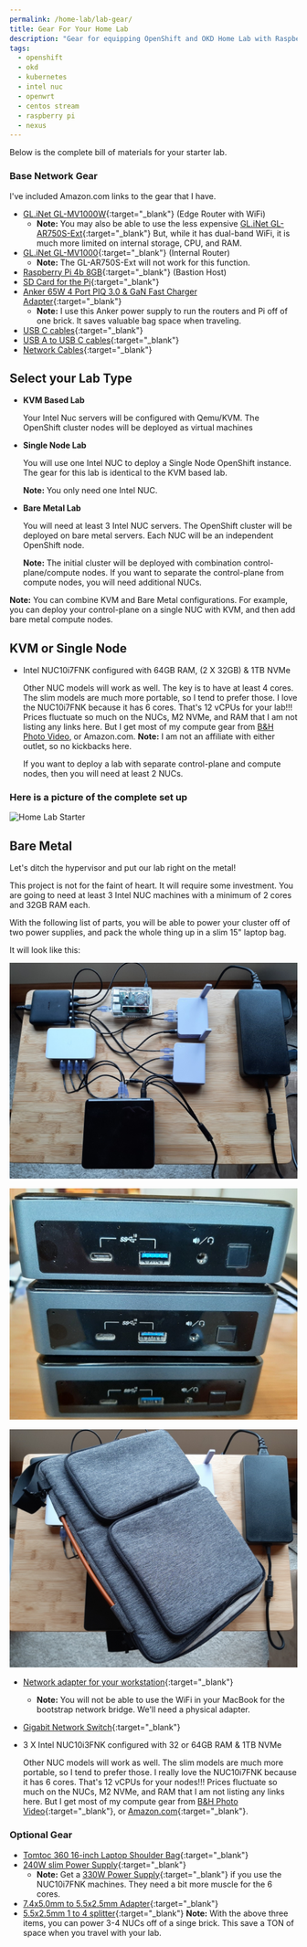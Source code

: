```yaml
---
permalink: /home-lab/lab-gear/
title: Gear For Your Home Lab
description: "Gear for equipping OpenShift and OKD Home Lab with Raspberry Pi, Intel NUC, CentOS Stream, and OpenWRT"
tags:
  - openshift
  - okd
  - kubernetes
  - intel nuc
  - openwrt
  - centos stream
  - raspberry pi
  - nexus
---
```

Below is the complete bill of materials for your starter lab.

### Base Network Gear

I've included Amazon.com links to the gear that I have.

* [GL.iNet GL-MV1000W](https://www.amazon.com/gp/product/B08DCFBV3H/ref=ppx_yo_dt_b_search_asin_title?ie=UTF8&psc=1){:target="_blank"} (Edge Router with WiFi)
  * __Note:__ You may also be able to use the less expensive [GL.iNet GL-AR750S-Ext](https://www.amazon.com/GL-iNet-GL-AR750S-Ext-pre-Installed-Cloudflare-Included/dp/B07GBXMBQF/ref=sr_1_3?dchild=1&keywords=gl.iNet&qid=1627902663&sr=8-3){:target="_blank"}  But, while it has dual-band WiFi, it is much more limited on internal storage, CPU, and RAM.
* [GL.iNet GL-MV1000](https://www.amazon.com/gp/product/B07ZJD5BZY/ref=ppx_yo_dt_b_search_asin_title?ie=UTF8&psc=1){:target="_blank"} (Internal Router)
  * __Note:__ The GL-AR750S-Ext will not work for this function.
* [Raspberry Pi 4b 8GB](https://www.amazon.com/gp/product/B089ZZ8DTV/ref=ppx_yo_dt_b_search_asin_title?ie=UTF8&psc=1){:target="_blank"} (Bastion Host)
* [SD Card for the Pi](https://www.amazon.com/gp/product/B08RG6XJZD/ref=ppx_yo_dt_b_search_asin_title?ie=UTF8&psc=1){:target="_blank"}
* [Anker 65W 4 Port PIQ 3.0 & GaN Fast Charger Adapter](https://www.amazon.com/Anker-Charger-4-Port-MacBook-Laptops/dp/B098WQRGNQ/ref=dp_prsubs_1?pd_rd_i=B098WQRGNQ&psc=1){:target="_blank"}
  * __Note:__ I use this Anker power supply to run the routers and Pi off of one brick.  It saves valuable bag space when traveling.
* [USB C cables](https://www.amazon.com/gp/product/B08R68T84N/ref=ppx_yo_dt_b_search_asin_title?ie=UTF8&psc=1){:target="_blank"}
* [USB A to USB C cables](https://www.amazon.com/gp/product/B08T5VXQN3/ref=ppx_yo_dt_b_search_asin_title?ie=UTF8&psc=1){:target="_blank"}
* [Network Cables](https://www.amazon.com/gp/product/B07958727H/ref=ppx_yo_dt_b_search_asin_title?ie=UTF8&psc=1){:target="_blank"}

## Select your Lab Type

* __KVM Based Lab__

   Your Intel Nuc servers will be configured with Qemu/KVM.  The OpenShift cluster nodes will be deployed as virtual machines

* __Single Node Lab__

   You will use one Intel NUC to deploy a Single Node OpenShift instance.  The gear for this lab is identical to the KVM based lab.

   __Note:__ You only need one Intel NUC.

* __Bare Metal Lab__

   You will need at least 3 Intel NUC servers.  The OpenShift cluster will be deployed on bare metal servers.  Each NUC will be an independent OpenShift node.

   __Note:__ The initial cluster will be deployed with combination control-plane/compute nodes.  If you want to separate the control-plane from compute nodes, you will need additional NUCs.

__Note:__ You can combine KVM and Bare Metal configurations.  For example, you can deploy your control-plane on a single NUC with KVM, and then add bare metal compute nodes.

## __KVM or Single Node__

* Intel NUC10i7FNK configured with 64GB RAM, (2 X 32GB) & 1TB NVMe

   Other NUC models will work as well.  The key is to have at least 4 cores.  The slim models are much more portable, so I tend to prefer those.  I love the NUC10i7FNK because it has 6 cores.  That's 12 vCPUs for your lab!!!
   Prices fluctuate so much on the NUCs, M2 NVMe, and RAM that I am not listing any links here.  But I get most of my compute gear from [B&H Photo Video](https://www.bhphotovideo.com), or Amazon.com.  __Note:__ I am not an affiliate with either outlet, so no kickbacks here.

   If you want to deploy a lab with separate control-plane and compute nodes, then you will need at least 2 NUCs.

### Here is a picture of the complete set up

![Home Lab Starter](images/HomeLab.png)

## __Bare Metal__

Let's ditch the hypervisor and put our lab right on the metal!

This project is not for the faint of heart.  It will require some investment.  You are going to need at least 3 Intel NUC machines with a minimum of 2 cores and 32GB RAM each.

With the following list of parts, you will be able to power your cluster off of two power supplies, and pack the whole thing up in a slim 15" laptop bag.

It will look like this:

![Bare Metal Lab](images/bare-metal-lab.jpg)

![Bare Metal Lab](images/bare-metal-front.jpg)

![Bare Metal Lab](images/bare-metal-bag.jpg)

* [Network adapter for your workstation](https://www.amazon.com/gp/product/B08VN3DGK6/ref=ppx_yo_dt_b_search_asin_title?ie=UTF8&psc=1){:target="_blank"}
  * __Note:__ You will not be able to use the WiFi in your MacBook for the bootstrap network bridge.  We'll need a physical adapter.
* [Gigabit Network Switch](https://www.bhphotovideo.com/c/product/1614892-REG/ubiquiti_networks_usw_flex_mini_unifi_usw_flex_mini.html){:target="_blank"}
* 3 X Intel NUC10i3FNK configured with 32 or 64GB RAM & 1TB NVMe

   Other NUC models will work as well.  The slim models are much more portable, so I tend to prefer those.  I really love the NUC10i7FNK because it has 6 cores.  That's 12 vCPUs for your nodes!!!
   Prices fluctuate so much on the NUCs, M2 NVMe, and RAM that I am not listing any links here.  But I get most of my compute gear from [B&H Photo Video](https://www.bhphotovideo.com){:target="_blank"}, or [Amazon.com](https://www.amazon.com){:target="_blank"}.

### Optional Gear

* [Tomtoc 360 16-inch Laptop Shoulder Bag](https://www.amazon.com/gp/product/B082DTNLBJ/ref=ppx_yo_dt_b_search_asin_title?ie=UTF8&psc=1){:target="_blank"}
* [240W slim Power Supply](https://www.amazon.com/gp/product/B07QZGLFWF/ref=ppx_yo_dt_b_search_asin_title?ie=UTF8&psc=1){:target="_blank"}
  * __Note:__ Get a [330W Power Supply](https://www.amazon.com/gp/product/B08T978LP6/ref=ppx_yo_dt_b_search_asin_title?ie=UTF8&psc=1){:target="_blank"} if you use the NUC10i7FNK machines.  They need a bit more muscle for the 6 cores.
* [7.4x5.0mm to 5.5x2.5mm Adapter](https://www.amazon.com/gp/product/B07W59BMSD/ref=ppx_od_dt_b_asin_title_s00?ie=UTF8&psc=1){:target="_blank"}
* [5.5x2.5mm 1 to 4 splitter](https://www.amazon.com/gp/product/B07BBQ54K4/ref=ppx_yo_dt_b_search_asin_title?ie=UTF8&psc=1){:target="_blank"}
   __Note:__ With the above three items, you can power 3-4 NUCs off of a singe brick.  This save a TON of space when you travel with your lab.
